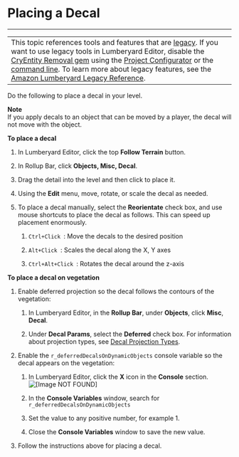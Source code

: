 # Placing a Decal<a name="mat-maps-decal-placing"></a>


****  

|  | 
| --- |
| This topic references tools and features that are [legacy](https://docs.aws.amazon.com/lumberyard/latest/userguide/ly-glos-chap.html#legacy)\. If you want to use legacy tools in Lumberyard Editor, disable the [CryEntity Removal gem](https://docs.aws.amazon.com/lumberyard/latest/userguide/gems-system-cryentity-removal-gem.html) using the [Project Configurator](https://docs.aws.amazon.com/lumberyard/latest/userguide/configurator-intro.html) or the [command line](https://docs.aws.amazon.com/lumberyard/latest/userguide/lmbr-exe.html)\. To learn more about legacy features, see the [Amazon Lumberyard Legacy Reference](https://docs.aws.amazon.com/lumberyard/latest/legacyreference/)\. | 

Do the following to place a decal in your level\.

**Note**  
If you apply decals to an object that can be moved by a player, the decal will not move with the object\.

**To place a decal**

1. In Lumberyard Editor, click the top **Follow Terrain** button\.

1. In Rollup Bar, click **Objects, Misc, Decal**\.

1. Drag the detail into the level and then click to place it\.

1. Using the **Edit** menu, move, rotate, or scale the decal as needed\.

1. To place a decal manually, select the **Reorientate** check box, and use mouse shortcuts to place the decal as follows\. This can speed up placement enormously\.

   1. `Ctrl+Click `: Move the decals to the desired position

   1. `Alt+Click `: Scales the decal along the X, Y axes

   1. `Ctrl+Alt+Click `: Rotates the decal around the z\-axis

**To place a decal on vegetation**

1. Enable deferred projection so the decal follows the contours of the vegetation:

   1. In Lumberyard Editor, in the **Rollup Bar**, under **Objects**, click **Misc**, **Decal**\.

   1. Under **Decal Params**, select the **Deferred** check box\. For information about projection types, see [Decal Projection Types](mat-maps-decal-types.md)\.

1. Enable the `r_deferredDecalsOnDynamicObjects` console variable so the decal appears on the vegetation:

   1. In Lumberyard Editor, click the **X** icon in the **Console** section\.  
![\[Image NOT FOUND\]](http://docs.aws.amazon.com/lumberyard/latest/userguide/images/console_x_window.png)

   1. In the **Console Variables** window, search for `r_deferredDecalsOnDynamicObjects`

   1. Set the value to any positive number, for example 1\.

   1. Close the **Console Variables** window to save the new value\.

1. Follow the instructions above for placing a decal\.